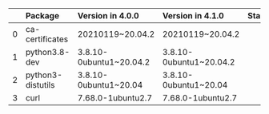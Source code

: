 <!-- markdown-link-check-disable -->

|    | Package           | Version in 4.0.0        | Version in 4.1.0        | Status   |
|---:|:------------------|:------------------------|:------------------------|:---------|
|  0 | ca-certificates   | 20210119~20.04.2        | 20210119~20.04.2        |          |
|  1 | python3.8-dev     | 3.8.10-0ubuntu1~20.04.2 | 3.8.10-0ubuntu1~20.04.2 |          |
|  2 | python3-distutils | 3.8.10-0ubuntu1~20.04   | 3.8.10-0ubuntu1~20.04   |          |
|  3 | curl              | 7.68.0-1ubuntu2.7       | 7.68.0-1ubuntu2.7       |          |